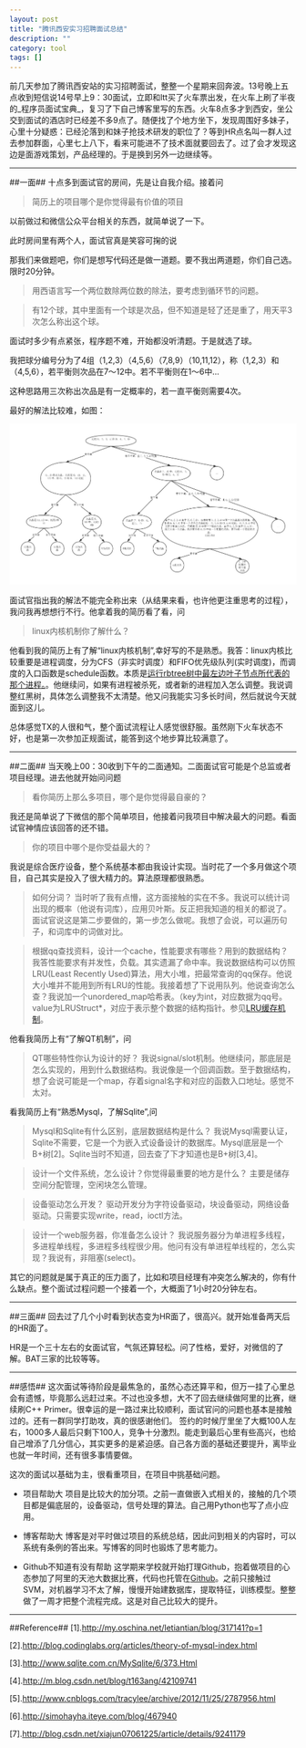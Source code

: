 ```yaml
---
layout: post
title: "腾讯西安实习招聘面试总结"
description: ""
category: tool
tags: []
---
```


前几天参加了腾讯西安站的实习招聘面试，整整一个星期来回奔波。13号晚上五点收到短信说14号早上9：30面试，立即和ltt买了火车票出发，在火车上刷了半夜的_程序员面试宝典_，复习了下自己博客里写的东西。火车8点多才到西安，坐公交到面试的酒店时已经差不多9点了。随便找了个地方坐下，发现周围好多妹子，心里十分疑惑：已经沦落到和妹子抢技术研发的职位了？等到HR点名叫一群人过去参加群面，心里七上八下，看来可能进不了技术面就要回去了。过了会才发现这边是面游戏策划，产品经理的。于是换到另外一边继续等。

-----------------------------------------------------------------------

##一面##
十点多到面试官的房间，先是让自我介绍。接着问

> 简历上的项目哪个是你觉得最有价值的项目

以前做过和微信公众平台相关的东西，就简单说了一下。

此时房间里有两个人，面试官真是笑容可掬的说

那我们来做题吧，你们是想写代码还是做一道题。要不我出两道题，你们自己选。限时20分钟。

> 用西语言写一个两位数除两位数的除法，要考虑到循环节的问题。

> 有12个球，其中里面有一个球是次品，但不知道是轻了还是重了，用天平3次怎么称出这个球。

面试时多少有点紧张，程序题不难，开始都没听清题。于是就选了球。

我把球分编号分为了4组（1,2,3）（4,5,6）（7,8,9）（10,11,12），称（1,2,3）和（4,5,6），若平衡则次品在7～12中。若不平衡则在1～6中...

这种思路用三次称出次品是有一定概率的，若一直平衡则需要4次。

最好的解法比较难，如图：

![图片](/assets/images/tecentjob1.png)

面试官指出我的解法不能完全称出来（从结果来看，也许他更注重思考的过程），我问我再想想行不行。他拿着我的简历看了看，问

> linux内核机制你了解什么？

他看到我的简历上有了解“linux内核机制”,幸好写的不是熟悉。我答：linux内核比较重要是进程调度，分为CFS（非实时调度）和FIFO优先级队列(实时调度)，而调度的入口函数是schedule函数。本质是[运行rbtree树中最左边叶子节点所代表的那个进程。](http://tuzhii.com/2014/06/29/schedule/)。他继续问，如果有进程被杀死，或者新的进程加入怎么调整。我说调整红黑树，具体怎么调整我不太清楚。他又问我能实习多长时间，然后就说今天就面到这儿。

总体感觉TX的人很和气，整个面试流程让人感觉很舒服。虽然刚下火车状态不好，也是第一次参加正规面试，能答到这个地步算比较满意了。

---------------------------------------------------------------------------

##二面##
当天晚上00：30收到下午的二面通知。二面面试官可能是个总监或者项目经理。进去他就开始问问题

> 看你简历上那么多项目，哪个是你觉得最自豪的？

我还是简单说了下微信的那个简单项目，他接着问我项目中解决最大的问题。看面试官神情应该回答的还不错。

> 你的项目中哪个是你受益最大的？

我说是综合医疗设备，整个系统基本都由我设计实现。当时花了一个多月做这个项目，自己其实是投入了很大精力的。算法原理都很熟悉。

> 如何分词？
当时听了我有点懵，这方面接触的实在不多。我说可以统计词出现的概率（他说有词库），应用贝叶斯。反正把我知道的相关的都说了。面试官说这是第二步要做的，第一步怎么做呢。我想了会说，可以遍历句子，和词库中的词做对比。

> 根据qq查找资料，设计一个cache，性能要求有哪些？用到的数据结构？
我答性能要求有并发性，负载。其实遗漏了命中率。我说数据结构可以仿照LRU(Least Recently Used)算法，用大小堆，把最常查询的qq保存。他说大小堆并不能用到所有LRU的性能。我接着想了下说用队列。他说查询怎么查？我说加一个unordered_map哈希表。（key为int，对应数据为qq号。value为LRUStruct*，对应于表示整个数据的结构指针。参见[LRU缓存机制](http://tuzhii.com/2014/11/20/RCU/)。

他看我简历上有“了解QT机制”，问
> QT哪些特性你认为设计的好？
我说signal/slot机制。他继续问，那底层是怎么实现的，用到什么数据结构。我说像是一个回调函数。至于数据结构，想了会说可能是一个map，存着signal名字和对应的函数入口地址。感觉不太对。

看我简历上有“熟悉Mysql，了解Sqlite”,问
> Mysql和Sqlite有什么区别，底层数据结构是什么？
我说Mysql需要认证，Sqlite不需要，它是一个为嵌入式设备设计的数据库。Mysql底层是一个B+树[2]。Sqlite当时不知道，回去查了下才知道也是B+树[3,4]。

> 设计一个文件系统，怎么设计？你觉得最重要的地方是什么？
主要是储存空间分配管理，空闲块怎么管理。

> 设备驱动怎么开发？
驱动开发分为字符设备驱动，块设备驱动，网络设备驱动。只需要实现write，read，ioctl方法。

> 设计一个web服务器，你准备怎么设计？
我说服务器分为单进程多线程，多进程单线程，多进程多线程很少用。他问有没有单进程单线程的，怎么实现？我说有，非阻塞(select)。

其它的问题就是属于真正的压力面了，比如和项目经理有冲突怎么解决的，你有什么缺点。整个面试过程问题一个接着一个，大概面了1小时20分钟左右。

-----------------------------------------------------------------

##三面##
回去过了几个小时看到状态变为HR面了，很高兴。就开始准备两天后的HR面了。

HR是一个三十左右的女面试官，气氛还算轻松。问了性格，爱好，对微信的了解。BAT三家的比较等等。

-----------------------------------------------------------------

##感悟##
这次面试等待阶段是最焦急的，虽然心态还算平和，但万一挂了心里总会有遗憾，毕竟那么远赶过来。不过也没多想，大不了回去继续做阿里的比赛，继续刷C++ Primer。很幸运的是一路过来比较顺利，面试官问的问题也基本是接触过的。还有一群同学打助攻，真的很感谢他们。
签约的时候厅里坐了大概100人左右，1000多人最后只剩下100人，竞争十分激烈。能走到最后心里有些高兴，也给自己增添了几分信心，其实更多的是紧迫感。自己各方面的基础还要提升，离毕业也就一年时间，还有很多事情要做。

这次的面试以基础为主，很看重项目，在项目中挑基础问题。

+ 项目帮助大
项目是比较大的加分项。之前一直做嵌入式相关的，接触的几个项目都是偏底层的，设备驱动，信号处理的算法。自己用Python也写了点小应用。

+ 博客帮助大
博客是对平时做过项目的系统总结，因此问到相关的内容时，可以系统有条例的答出来。写博客的同时也锻炼了思考能力。

+ Github不知道有没有帮助
这学期来学校就开始打理Github，抱着做项目的心态参加了阿里的天池大数据比赛，代码也托管在[Github](https://github.com/Huangtuzhi/AlibabaRecommand)。之前只接触过SVM，对机器学习不太了解，慢慢开始建数据库，提取特征，训练模型。整整做了一周才把整个流程完成。这是对自己比较大的提升。

-----------------------------------------------------------------

##Reference##
[1].http://my.oschina.net/letiantian/blog/317141?p=1

[2].http://blog.codinglabs.org/articles/theory-of-mysql-index.html

[3].http://www.sqlite.com.cn/MySqlite/6/373.Html

[4].http://m.blog.csdn.net/blog/t163ang/42109741

[5].http://www.cnblogs.com/tracylee/archive/2012/11/25/2787956.html

[6].http://simohayha.iteye.com/blog/467940

[7].http://blog.csdn.net/xiajun07061225/article/details/9241179